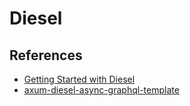 # Diesel 

## References 

- [Getting Started with Diesel](https://diesel.rs/guides/getting-started)
- [axum-diesel-async-graphql-template](https://github.com/mishaszu/axum-diesel-async-graphql-template/tree/main)